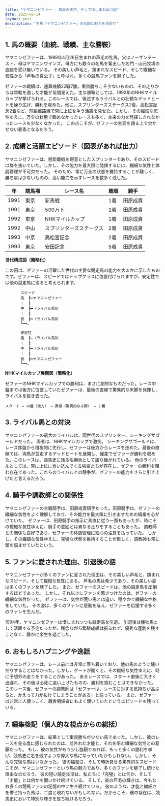 ```yaml
---
title: "ヤマニンゼファー - 孤高の天才、そして惜しまれぬ引退"
date: 2025-06-14
layout: post
description: "名馬『ヤマニンゼファー』の伝説と魅力を深堀り"
---
```


## 1. 馬の概要（血統、戦績、主な勝鞍）

ヤマニンゼファーは、1989年4月26日生まれの芦毛の牡馬。父はノーザンテースト、母はヤマニンウインズ。母方にも数々の名馬を輩出した名門・山元牧場の血統を受け継いでいる。  その美しい芦毛と、類まれなスピード、そして繊細な気性から「芦毛の貴公子」と呼ばれ、多くの競馬ファンを魅了した。

ゼファーの戦績は、通算成績22戦7勝。重賞勝ちこそ少ないものの、その走りからは常軌を逸した才能が垣間見えた。主な勝鞍としては、1992年のNHKマイルカップが挙げられる。このレースでは、後述するライバルとの壮絶なデッドヒートを繰り広げ、勝利を収めた。他に、スプリンターズステークス2着、高松宮記念2着など、短距離路線で常に上位を争う活躍を見せた。しかし、その繊細な気性ゆえに、万全の状態で臨めなかったレースも多く、本来の力を発揮しきれなかったレースも少なくなかった。  この点こそが、ゼファーの生涯を語る上で欠かせない要素となるだろう。


## 2. 成績と活躍エピソード（図表があれば出力）

ヤマニンゼファーは、短距離戦を得意としたスプリンターであり、そのスピードは群を抜いていた。しかし、その能力を最大限に発揮するには、繊細な気性と体調管理が不可欠だった。  そのため、常に万全の状態を維持することが難しく、勝ち星は少ないものの、高い能力を示すレースを数多く残した。

| 年 | 競馬場 | レース名 | 着順 | 騎手 |
|---|---|---|---|---|
| 1991 | 東京 | 新馬戦 | 1着 | 田原成貴 |
| 1991 | 東京 | 500万下 | 1着 | 田原成貴 |
| 1992 | 東京 | NHKマイルカップ | 1着 | 田原成貴 |
| 1992 | 中山 | スプリンターズステークス | 2着 | 田原成貴 |
| 1993 | 中京 | 高松宮記念 | 2着 | 田原成貴 |
| 1993 | 東京 | 安田記念 | 5着 | 田原成貴 |


**世代構成図（簡略化）**

この図は、ゼファーの活躍した世代の主要な競走馬の能力を大まかに示したものです。ゼファーは、スピードではトップクラスに位置付けられますが、安定性では他の競走馬に劣ると考えられます。

```
       スピード
       高  ┣━ヤマニンゼファー
       ｜  ┃
       中  ┣━（ライバル馬A）
       ｜  ┃
       低  ┣━（ライバル馬B）
       ┗━━…

       安定性
       高  ┣━（ライバル馬B）
       ｜  ┃
       中  ┣━（ライバル馬A）
       ｜  ┃
       低  ┣━ヤマニンゼファー
       ┗━━…
```


**NHKマイルカップ展開図（簡略化）**

ゼファーのNHKマイルカップでの勝利は、まさに劇的なものだった。レース中盤までは後方に位置していたゼファーは、最後の直線で驚異的な末脚を発揮し、ライバルを抜き去った。

```
スタート → 中盤（後方） → 直線（驚異的な末脚） → １着
```

## 3. ライバル馬との対決

ヤマニンゼファーの最大のライバルは、同世代のスプリンター、シーキングザゴールドだった。  両者は、NHKマイルカップで激突。  シーキングザゴールドは、レース序盤から積極的に先行し、ゼファーは後方からレースを進めた。最後の直線では、両馬が並走するデッドヒートを展開し、僅差でゼファーが勝利を収めた。このレースは、競馬史に残る名勝負として語り継がれている。  他のライバルとしては、常に上位に食い込んでくる強豪たちが存在し、ゼファーの勝利を阻む存在であった。これらのライバルとの競争が、ゼファーの能力をさらに引き上げたと言えるだろう。


## 4. 騎手や調教師との関係性

ヤマニンゼファーの主戦騎手は、田原成貴騎手だった。田原騎手は、ゼファーの繊細な気性をよく理解しており、その能力を最大限に引き出すための騎乗を心がけていた。  ゼファーは、田原騎手の指示に素直に従う一面もあったが、時にその繊細な気性ゆえに、騎手の意図とは異なる走りをすることもあった。  調教師との関係も良好であり、ゼファーの体調管理に細心の注意を払っていた。  しかし、その繊細な気性ゆえに、完璧な状態を維持することが難しく、調教師も常に頭を悩ませていたという。


## 5. ファンに愛された理由、引退後の話

ヤマニンゼファーが多くのファンに愛された理由は、その美しい芦毛と、類まれなスピード、そして繊細な気性にある。  芦毛の馬は希少であり、その美しい姿は多くのファンを魅了した。  また、ゼファーのスピードは、他の競走馬を圧倒するほどであった。  しかし、それ以上にファンを惹きつけたのは、ゼファーの繊細な気性だった。  ゼファーは、気性が荒い馬とは違い、穏やかで繊細な性格をしていた。  その姿は、多くのファンに感動を与え、ゼファーを応援する多くのファンを生んだ。

1994年、ヤマニンゼファーは惜しまれつつも競走馬を引退。  引退後は種牡馬として活躍する予定だったが、残念ながら繁殖成績は振るわず、優秀な産駒を残すことなく、静かに余生を過ごした。


## 6. おもしろハプニングや逸話

ヤマニンゼファーは、レース前には非常に落ち着いており、他の馬のように騒いだりすることはなかった。しかし、ゲートが開くと、その繊細な気性ゆえに、時に予想外の走りをすることがあった。  あるレースでは、スタート直後に大きく出遅れ、その後は必死に追い上げたものの、勝利を掴むことはできなかった。  このレース後、ゼファーの調教師は「ゼファーは、レースに対する気持ちが高ぶると、かえって力が抜けてしまうことがある」と語っている。  また、ゼファーは非常に人懐っこく、厩舎関係者にもよく懐いていたというエピソードも残っている。


## 7. 編集後記（個人的な視点からの総括）

ヤマニンゼファーは、結果として重賞勝ちが少ない馬であった。しかし、彼のレースを見る度に感じられたのは、並外れた才能と、それを阻む繊細な気性との葛藤だった。  もし、彼の気性がもう少し強靭であれば、もっと多くの勝利を挙げ、競馬史に名を残すような偉大な馬になっていたかもしれない。  しかし、そんな完璧な馬はいなかった。  彼の繊細さ、そして時折見せる驚異的なスピードこそが、ヤマニンゼファーという馬の魅力であり、多くのファンを魅了し続けた理由なのだろう。  彼の短い競走生活は、私たちに「完璧」とは何か、そして「才能」とは何かを問いかけ続けている。  そして、彼の芦毛の輝きは、今もなお多くの競馬ファンの記憶の中に生き続けている。  彼のような、才能と繊細さを併せ持った馬は、二度と現れないかもしれない。だからこそ、彼の存在は、競馬史において特別な輝きを放ち続けるだろう。
